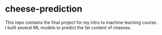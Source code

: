 # cheese-prediction

This repo contains the final project for my intro to machine learning course. I built several ML models to predict the fat content of cheeses.
